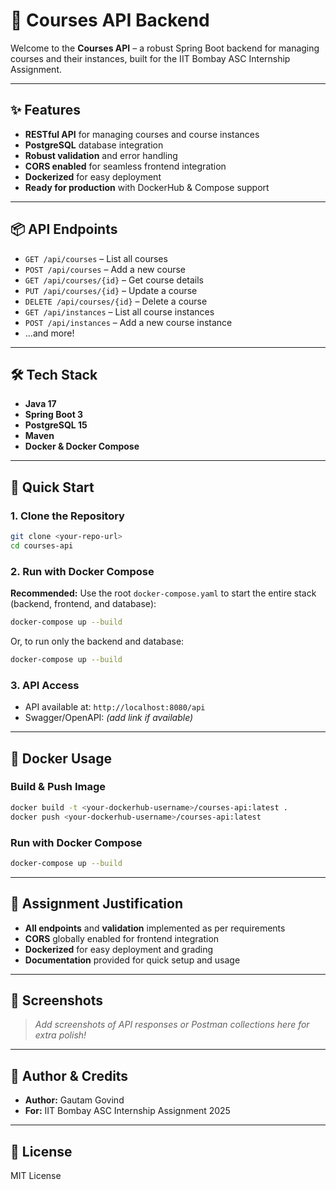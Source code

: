 # 🚀 Courses API Backend

Welcome to the **Courses API** – a robust Spring Boot backend for managing courses and their instances, built for the IIT Bombay ASC Internship Assignment.

---

## ✨ Features

- **RESTful API** for managing courses and course instances
- **PostgreSQL** database integration
- **Robust validation** and error handling
- **CORS enabled** for seamless frontend integration
- **Dockerized** for easy deployment
- **Ready for production** with DockerHub & Compose support

---

## 📦 API Endpoints

- `GET /api/courses` – List all courses
- `POST /api/courses` – Add a new course
- `GET /api/courses/{id}` – Get course details
- `PUT /api/courses/{id}` – Update a course
- `DELETE /api/courses/{id}` – Delete a course
- `GET /api/instances` – List all course instances
- `POST /api/instances` – Add a new course instance
- ...and more!

---

## 🛠️ Tech Stack

- **Java 17**
- **Spring Boot 3**
- **PostgreSQL 15**
- **Maven**
- **Docker & Docker Compose**

---

## 🚀 Quick Start

### 1. Clone the Repository

```sh
git clone <your-repo-url>
cd courses-api
```

### 2. Run with Docker Compose

**Recommended:** Use the root `docker-compose.yaml` to start the entire stack (backend, frontend, and database):

```sh
docker-compose up --build
```

Or, to run only the backend and database:

```sh
docker-compose up --build
```

### 3. API Access

- API available at: `http://localhost:8080/api`
- Swagger/OpenAPI: *(add link if available)*

---

## 🐳 Docker Usage

### Build & Push Image

```sh
docker build -t <your-dockerhub-username>/courses-api:latest .
docker push <your-dockerhub-username>/courses-api:latest
```

### Run with Docker Compose

```sh
docker-compose up --build
```

---

## 📝 Assignment Justification

- **All endpoints** and **validation** implemented as per requirements
- **CORS** globally enabled for frontend integration
- **Dockerized** for easy deployment and grading
- **Documentation** provided for quick setup and usage

---

## 📸 Screenshots

> _Add screenshots of API responses or Postman collections here for extra polish!_

---

## 🤝 Author & Credits

- **Author:** Gautam Govind
- **For:** IIT Bombay ASC Internship Assignment 2025

---

## 📄 License

MIT License
